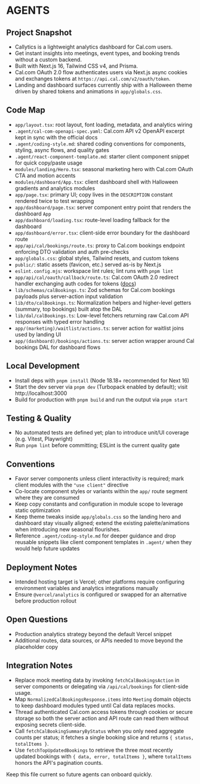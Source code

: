 # AGENTS

## Project Snapshot
- Callytics is a lightweight analytics dashboard for Cal.com users.
- Get instant insights into meetings, event types, and booking trends without a custom backend.
- Built with Next.js 16, Tailwind CSS v4, and Prisma.
- Cal.com OAuth 2.0 flow authenticates users via Next.js async cookies and exchanges tokens at `https://api.cal.com/v2/oauth/token`.
- Landing and dashboard surfaces currently ship with a Halloween theme driven by shared tokens and animations in `app/globals.css`.

## Code Map
- `app/layout.tsx`: root layout, font loading, metadata, and analytics wiring
- `.agent/cal-com-openapi-spec.yaml`: Cal.com API v2 OpenAPI excerpt kept in sync with the official docs
- `.agent/coding-style.md`: shared coding conventions for components, styling, async flows, and quality gates
- `.agent/react-component-template.md`: starter client component snippet for quick copy/paste usage
- `modules/landing/Hero.tsx`: seasonal marketing hero with Cal.com OAuth CTA and motion accents
- `modules/dashboard/App.tsx`: client dashboard shell with Halloween gradients and analytics modules
- `app/page.tsx`: primary UI; copy lives in the `DESCRIPTION` constant rendered twice to test wrapping
- `app/dashboard/page.tsx`: server component entry point that renders the dashboard `App`
- `app/dashboard/loading.tsx`: route-level loading fallback for the dashboard
- `app/dashboard/error.tsx`: client-side error boundary for the dashboard route
- `app/api/cal/bookings/route.ts`: proxy to Cal.com bookings endpoint enforcing DTO validation and auth pre-checks
- `app/globals.css`: global styles, Tailwind resets, and custom tokens
- `public/`: static assets (favicon, etc.) served as-is by Next.js
- `eslint.config.mjs`: workspace lint rules; lint runs with `pnpm lint`
- `app/api/cal/oauth/callback/route.ts`: Cal.com OAuth 2.0 redirect handler exchanging auth codes for tokens ([docs](https://cal.com/docs/api-reference/v2/oauth-clients/))
- `lib/schemas/calBookings.ts`: Zod schemas for Cal.com bookings payloads plus server-action input validation
- `lib/dto/calBookings.ts`: Normalization helpers and higher-level getters (summary, top bookings) built atop the DAL
- `lib/dal/calBookings.ts`: Low-level fetchers returning raw Cal.com API responses with typed error handling
- `app/(marketing)/waitlist/actions.ts`: server action for waitlist joins used by landing UI
- `app/(dashboard)/bookings/actions.ts`: server action wrapper around Cal bookings DAL for dashboard flows

## Local Development
- Install deps with `pnpm install` (Node 18.18+ recommended for Next 16)
- Start the dev server via `pnpm dev` (Turbopack enabled by default); visit http://localhost:3000
- Build for production with `pnpm build` and run the output via `pnpm start`

## Testing & Quality
- No automated tests are defined yet; plan to introduce unit/UI coverage (e.g. Vitest, Playwright)
- Run `pnpm lint` before committing; ESLint is the current quality gate

## Conventions
- Favor server components unless client interactivity is required; mark client modules with the `"use client"` directive
- Co-locate component styles or variants within the `app/` route segment where they are consumed
- Keep copy constants and configuration in module scope to leverage static optimization
- Keep theme tweaks inside `app/globals.css` so the landing hero and dashboard stay visually aligned; extend the existing palette/animations when introducing new seasonal flourishes.
- Reference `.agent/coding-style.md` for deeper guidance and drop reusable snippets like client component templates in `.agent/` when they would help future updates

## Deployment Notes
- Intended hosting target is Vercel; other platforms require configuring environment variables and analytics integrations manually
- Ensure `@vercel/analytics` is configured or swapped for an alternative before production rollout

## Open Questions
- Production analytics strategy beyond the default Vercel snippet
- Additional routes, data sources, or APIs needed to move beyond the placeholder copy

## Integration Notes
- Replace mock meeting data by invoking `fetchCalBookingsAction` in server components or delegating via `/api/cal/bookings` for client-side usage.
- Map `NormalizedCalBookingsResponse.items` into `Meeting` domain objects to keep dashboard modules typed until Cal data replaces mocks.
- Thread authenticated Cal.com access tokens through cookies or secure storage so both the server action and API route can read them without exposing secrets client-side.
- Call `fetchCalBookingSummaryByStatus` when you only need aggregate counts per status; it fetches a single booking slice and returns `{ status, totalItems }`.
- Use `fetchTopUpdatedBookings` to retrieve the three most recently updated bookings with `{ data, error, totalItems }`, where `totalItems` honors the API's pagination counts.

Keep this file current so future agents can onboard quickly.
